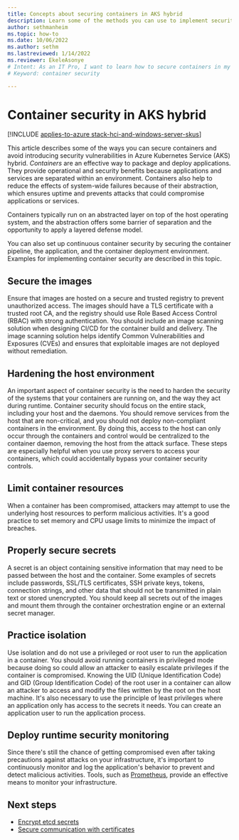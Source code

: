 ```yaml
---
title: Concepts about securing containers in AKS hybrid
description: Learn some of the methods you can use to implement security for containers in Azure Kubernetes Service (AKS) hybrid deployments.
author: sethmanheim
ms.topic: how-to
ms.date: 10/06/2022
ms.author: sethm 
ms.lastreviewed: 1/14/2022
ms.reviewer: EkeleAsonye
# Intent: As an IT Pro, I want to learn how to secure containers in my AKS hybrid deployment.
# Keyword: container security

---
```


# Container security in AKS hybrid

[!INCLUDE [applies-to-azure stack-hci-and-windows-server-skus](includes/aks-hci-applies-to-skus/aks-hybrid-applies-to-azure-stack-hci-windows-server-sku.md)]

This article describes some of the ways you can secure containers and avoid introducing security vulnerabilities in Azure Kubernetes Service (AKS) hybrid. *Containers* are an effective way to package and deploy applications. They provide operational and security benefits because applications and services are separated within an environment. Containers also help to reduce the effects of system-wide failures because of their abstraction, which ensures uptime and prevents attacks that could compromise applications or services. 

Containers typically run on an abstracted layer on top of the host operating system, and the abstraction offers some barrier of separation and the opportunity to apply a layered defense model. 

You can also set up continuous container security by securing the container pipeline, the application, and the container deployment environment. Examples for implementing container security are described in this topic.

## Secure the images

Ensure that images are hosted on a secure and trusted registry to prevent unauthorized access. The images should have a TLS certificate with a trusted root CA, and the registry should use Role Based Access Control (RBAC) with strong authentication. You should include an image scanning solution when designing CI/CD for the container build and delivery. The image scanning solution helps identify Common Vulnerabilities and Exposures (CVEs) and ensures that exploitable images are not deployed without remediation.

## Hardening the host environment

An important aspect of container security is the need to harden the security of the systems that your containers are running on, and the way they act during runtime. Container security should focus on the entire stack, including your host and the daemons. You should remove services from the host that are non-critical, and you should not deploy non-compliant containers in the environment. By doing this, access to the host can only occur through the containers and control would be centralized to the container daemon, removing the host from the attack surface. These steps are especially helpful when you use proxy servers to access your containers, which could accidentally bypass your container security controls. 

## Limit container resources

When a container has been compromised, attackers may attempt to use the underlying host resources to perform malicious activities. It's a good practice to set memory and CPU usage limits to minimize the impact of breaches.

## Properly secure secrets

A secret is an object containing sensitive information that may need to be passed between the host and the container. Some examples of secrets include passwords, SSL/TLS certificates, SSH private keys, tokens, connection strings, and other data that should not be transmitted in plain text or stored unencrypted. You should keep all secrets out of the images and mount them through the container orchestration engine or an external secret manager.

## Practice isolation

Use isolation and do not use a privileged or root user to run the application in a container. You should avoid running containers in privileged mode because doing so could allow an attacker to easily escalate privileges if the container is compromised. Knowing the UID (Unique Identification Code) and GID (Group Identification Code) of the root user in a container can allow an attacker to access and modify the files written by the root on the host machine. It's also necessary to use the principle of least privileges where an application only has access to the secrets it needs. You can create an application user to run the application process. 

## Deploy runtime security monitoring

Since there's still the chance of getting compromised even after taking precautions against attacks on your infrastructure, it's important to continuously monitor and log the application's behavior to prevent and detect malicious activities. Tools, such as [Prometheus](https://github.com/prometheus/prometheus), provide an effective means to monitor your infrastructure.

## Next steps

- [Encrypt etcd secrets](encrypt-secrets.md) 
- [Secure communication with certificates](secure-communication.md)